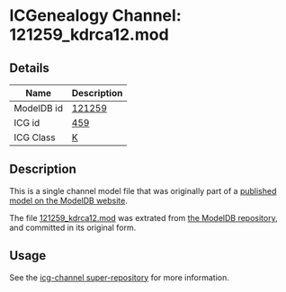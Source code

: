 # ICGenealogy Channel: 121259\_kdrca12.mod

## Details

Name | Description
---- | -----------
ModelDB id | [121259](http://senselab.med.yale.edu/ModelDB/ShowModel.cshtml?model=121259)
ICG id | [459](http://icg.neurotheory.ox.ac.uk/channels/1/459)
ICG Class | [K](http://icg.neurotheory.ox.ac.uk/channels/1)

## Description

This is a single channel model file that was originally part of a [published model on the ModelDB website](http://senselab.med.yale.edu/mModelDB/ShowModel.cshtml?model=121259).

The file [121259\_kdrca12.mod](121259_kdrca12.mod) was extrated from [the ModelDB repository](http://senselab.med.yale.edu/ModelDB/ShowModel.cshtml?model=121259), and committed in its original form.

## Usage

See the [icg-channel super-repository](https://github.com/icgenealogy/icg-channels) for more information.